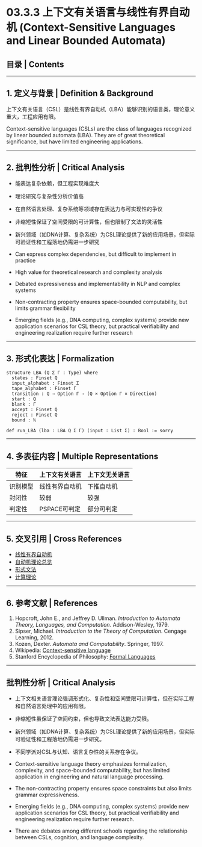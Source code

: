 # 03.3.3 上下文有关语言与线性有界自动机 (Context-Sensitive Languages and Linear Bounded Automata)

## 目录 | Contents

---

## 1. 定义与背景 | Definition & Background

上下文有关语言（CSL）是线性有界自动机（LBA）能够识别的语言类，理论意义重大，工程应用有限。

Context-sensitive languages (CSLs) are the class of languages recognized by linear bounded automata (LBA). They are of great theoretical significance, but have limited engineering applications.

---

## 2. 批判性分析 | Critical Analysis

- 能表达复杂依赖，但工程实现难度大
- 理论研究与复杂性分析价值高
- 在自然语言处理、复杂系统等领域存在表达力与可实现性的争议
- 非缩短性保证了空间受限的可计算性，但也限制了文法的灵活性
- 新兴领域（如DNA计算、复杂系统）为CSL理论提供了新的应用场景，但实际可验证性和工程落地仍需进一步研究

- Can express complex dependencies, but difficult to implement in practice
- High value for theoretical research and complexity analysis
- Debated expressiveness and implementability in NLP and complex systems
- Non-contracting property ensures space-bounded computability, but limits grammar flexibility
- Emerging fields (e.g., DNA computing, complex systems) provide new application scenarios for CSL theory, but practical verifiability and engineering realization require further research

---

## 3. 形式化表达 | Formalization

```lean
structure LBA (Q Σ Γ : Type) where
  states : Finset Q
  input_alphabet : Finset Σ
  tape_alphabet : Finset Γ
  transition : Q → Option Γ → (Q × Option Γ × Direction)
  start : Q
  blank : Γ
  accept : Finset Q
  reject : Finset Q
  bound : ℕ

def run_LBA (lba : LBA Q Σ Γ) (input : List Σ) : Bool := sorry
```

---

## 4. 多表征内容 | Multiple Representations

| 特征 | 上下文有关语言 | 上下文无关语言 |
|------|----------------|----------------|
| 识别模型 | 线性有界自动机 | 下推自动机 |
| 封闭性 | 较弱 | 较强 |
| 判定性 | PSPACE可判定 | 部分可判定 |

---

## 5. 交叉引用 | Cross References

- [线性有界自动机](../01_Automata_Theory/03.1.4_Linear_Bounded_Automaton.md)
- [自动机理论总览](README.md)
- [形式文法](../03.2_Formal_Grammars.md)
- [计算理论](README.md)

---

## 6. 参考文献 | References

1. Hopcroft, John E., and Jeffrey D. Ullman. *Introduction to Automata Theory, Languages, and Computation*. Addison-Wesley, 1979.
2. Sipser, Michael. *Introduction to the Theory of Computation*. Cengage Learning, 2012.
3. Kozen, Dexter. *Automata and Computability*. Springer, 1997.
4. Wikipedia: [Context-sensitive language](https://en.wikipedia.org/wiki/Context-sensitive_language)
5. Stanford Encyclopedia of Philosophy: [Formal Languages](https://plato.stanford.edu/entries/formal-languages/)

---

## 批判性分析 | Critical Analysis

- 上下文相关语言理论强调形式化、复杂性和空间受限可计算性，但在实际工程和自然语言处理中的应用有限。
- 非缩短性虽保证了空间约束，但也导致文法表达能力受限。
- 新兴领域（如DNA计算、复杂系统）为CSL理论提供了新的应用场景，但实际可验证性和工程落地仍需进一步研究。
- 不同学派对CSL与认知、语言复杂性的关系存在争议。

- Context-sensitive language theory emphasizes formalization, complexity, and space-bounded computability, but has limited application in engineering and natural language processing.
- The non-contracting property ensures space constraints but also limits grammar expressiveness.
- Emerging fields (e.g., DNA computing, complex systems) provide new application scenarios for CSL theory, but practical verifiability and engineering realization require further research.
- There are debates among different schools regarding the relationship between CSLs, cognition, and language complexity.
